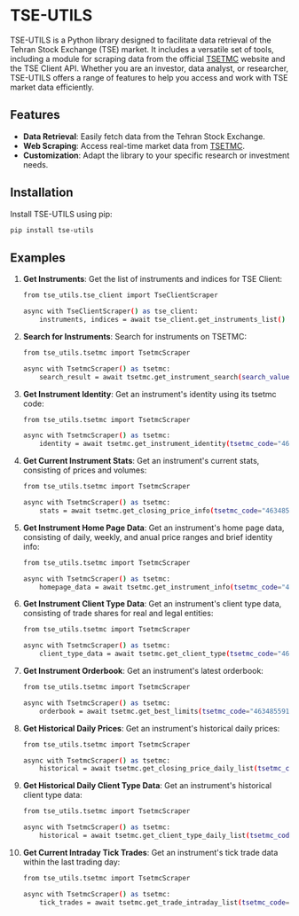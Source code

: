 # TSE-UTILS

TSE-UTILS is a Python library designed to facilitate data retrieval of the Tehran Stock Exchange (TSE) market. It includes a versatile set of tools, including a module for scraping data from the official [TSETMC](http://www.tsetmc.com) website and the TSE Client API. Whether you are an investor, data analyst, or researcher, TSE-UTILS offers a range of features to help you access and work with TSE market data efficiently.

## Features

- **Data Retrieval**: Easily fetch data from the Tehran Stock Exchange.
- **Web Scraping**: Access real-time market data from [TSETMC](http://www.tsetmc.com).
- **Customization**: Adapt the library to your specific research or investment needs.

## Installation

Install TSE-UTILS using pip:

   ```bash
   pip install tse-utils
   ```
## Examples

1. **Get Instruments**: Get the list of instruments and indices for TSE Client:

    ```bash
    from tse_utils.tse_client import TseClientScraper

    async with TseClientScraper() as tse_client:
        instruments, indices = await tse_client.get_instruments_list()
    ```

2. **Search for Instruments**: Search for instruments on TSETMC:

    ```bash
    from tse_utils.tsetmc import TsetmcScraper

    async with TsetmcScraper() as tsetmc:
        search_result = await tsetmc.get_instrument_search(search_value="فولاد")
    ```

3. **Get Instrument Identity**: Get an instrument's identity using its tsetmc code:

    ```bash
    from tse_utils.tsetmc import TsetmcScraper

    async with TsetmcScraper() as tsetmc:
        identity = await tsetmc.get_instrument_identity(tsetmc_code="46348559193224090")
    ```

4. **Get Current Instrument Stats**: Get an instrument's current stats, consisting of prices and volumes:

    ```bash
    from tse_utils.tsetmc import TsetmcScraper

    async with TsetmcScraper() as tsetmc:
        stats = await tsetmc.get_closing_price_info(tsetmc_code="46348559193224090")
    ```

5. **Get Instrument Home Page Data**: Get an instrument's home page data, consisting of daily, weekly, and anual price ranges and brief identity info:

    ```bash
    from tse_utils.tsetmc import TsetmcScraper

    async with TsetmcScraper() as tsetmc:
        homepage_data = await tsetmc.get_instrument_info(tsetmc_code="46348559193224090")
    ```

6. **Get Instrument Client Type Data**: Get an instrument's client type data, consisting of trade shares for real and legal entities:

    ```bash
    from tse_utils.tsetmc import TsetmcScraper

    async with TsetmcScraper() as tsetmc:
        client_type_data = await tsetmc.get_client_type(tsetmc_code="46348559193224090")
    ```

7. **Get Instrument Orderbook**: Get an instrument's latest orderbook:

    ```bash
    from tse_utils.tsetmc import TsetmcScraper

    async with TsetmcScraper() as tsetmc:
        orderbook = await tsetmc.get_best_limits(tsetmc_code="46348559193224090")
    ```

8. **Get Historical Daily Prices**: Get an instrument's historical daily prices:

    ```bash
    from tse_utils.tsetmc import TsetmcScraper

    async with TsetmcScraper() as tsetmc:
        historical = await tsetmc.get_closing_price_daily_list(tsetmc_code="46348559193224090")
    ```

9. **Get Historical Daily Client Type Data**: Get an instrument's historical client type data:

    ```bash
    from tse_utils.tsetmc import TsetmcScraper

    async with TsetmcScraper() as tsetmc:
        historical = await tsetmc.get_client_type_daily_list(tsetmc_code="46348559193224090")
    ```

10. **Get Current Intraday Tick Trades**: Get an instrument's tick trade data within the last trading day:

    ```bash
    from tse_utils.tsetmc import TsetmcScraper

    async with TsetmcScraper() as tsetmc:
        tick_trades = await tsetmc.get_trade_intraday_list(tsetmc_code="46348559193224090")
    ```

